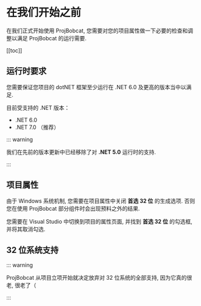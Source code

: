 # 在我们开始之前

在我们正式开始使用 ProjBobcat, 您需要对您的项目属性做一下必要的检查和调整以满足 ProjBobcat 的运行需要. 

[[toc]]

## 运行时要求

您需要保证您项目的 dotNET 框架至少运行在 .NET 6.0 及更高的版本当中以满足. 

目前受支持的 .NET 版本：
- .NET 6.0
- .NET 7.0 （推荐）

::: warning

我们在先前的版本更新中已经移除了对 **.NET 5.0** 运行时的支持. 

:::

## 项目属性

由于 Windows 系统机制, 您需要在项目属性中关闭 **首选 32 位** 的生成选项. 否则您在使用 ProjBobcat 部分组件时会出现预料之外的结果. 

您需要在 Visual Studio 中切换到项目的属性页面, 并找到 **首选 32 位** 的勾选框, 并将其取消勾选. 

## 32 位系统支持

::: warning

ProjBobcat 从项目立项开始就决定放弃对 32 位系统的全部支持, 因为它真的很老, 很老了（

:::
